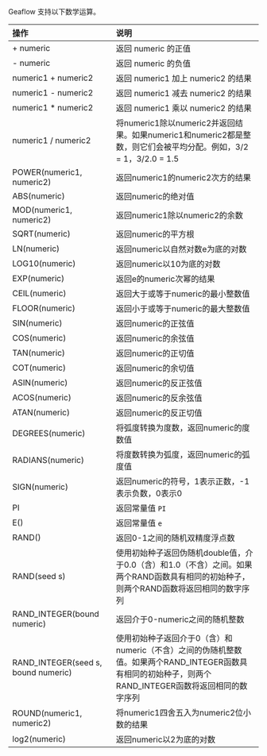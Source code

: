 Geaflow 支持以下数学运算。

| 操作 | 说明 |
| :--- | :--- |
| + numeric | 返回 numeric 的正值 |
| - numeric | 返回 numeric 的负值 |
| numeric1 + numeric2 | 返回 numeric1 加上 numeric2 的结果 |
| numeric1 - numeric2 | 返回 numeric1 减去 numeric2 的结果 |
| numeric1 * numeric2 | 返回 numeric1 乘以 numeric2 的结果 |
| numeric1 / numeric2 | 将numeric1除以numeric2并返回结果。如果numeric1和numeric2都是整数，则它们会被平均分配。例如，3/2 = 1，3/2.0 = 1.5 |
| POWER(numeric1, numeric2) | 返回numeric1的numeric2次方的结果 |
| ABS(numeric) | 返回numeric的绝对值 |
| MOD(numeric1, numeric2) | 返回numeric1除以numeric2的余数 |
| SQRT(numeric) | 返回numeric的平方根 |
| LN(numeric) | 返回numeric以自然对数e为底的对数 |
| LOG10(numeric) | 返回numeric以10为底的对数 |
| EXP(numeric) | 返回e的numeric次幂的结果 |
| CEIL(numeric) | 返回大于或等于numeric的最小整数值 |
| FLOOR(numeric) | 返回小于或等于numeric的最大整数值 |
| SIN(numeric) | 返回numeric的正弦值 |
| COS(numeric) | 返回numeric的余弦值 |
| TAN(numeric) | 返回numeric的正切值 |
| COT(numeric) | 返回numeric的余切值 |
| ASIN(numeric) | 返回numeric的反正弦值 |
| ACOS(numeric) | 返回numeric的反余弦值 |
| ATAN(numeric) | 返回numeric的反正切值 |
| DEGREES(numeric) | 将弧度转换为度数，返回numeric的度数值 |
| RADIANS(numeric) | 将度数转换为弧度，返回numeric的弧度值 |
| SIGN(numeric) | 返回numeric的符号，1表示正数，-1表示负数，0表示0 |
| PI | 返回常量值 `PI` |
| E() | 返回常量值 `e` |
| RAND() | 返回0-1之间的随机双精度浮点数 |
| RAND(seed s) | 使用初始种子返回伪随机double值，介于0.0（含）和1.0（不含）之间。如果两个RAND函数具有相同的初始种子，则两个RAND函数将返回相同的数字序列 |
| RAND_INTEGER(bound numeric) | 返回介于0-numeric之间的随机整数 |
| RAND_INTEGER(seed s, bound numeric) | 使用初始种子返回介于0（含）和numeric（不含）之间的伪随机整数值。如果两个RAND_INTEGER函数具有相同的初始种子，则两个RAND_INTEGER函数将返回相同的数字序列 |
| ROUND(numeric1, numeric2) | 将numeric1四舍五入为numeric2位小数的结果 |
| log2(numeric) | 返回numeric以2为底的对数 |